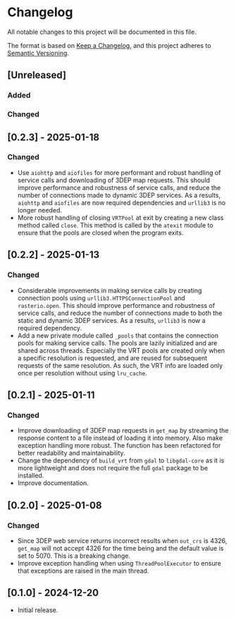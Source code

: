 # Changelog

All notable changes to this project will be documented in this file.

The format is based on [Keep a Changelog](https://keepachangelog.com/en/1.1.0/), and
this project adheres to [Semantic Versioning](https://semver.org/spec/v2.0.0.html).

## [Unreleased]

### Added

### Changed

## [0.2.3] - 2025-01-18

### Changed

- Use `aiohttp` and `aiofiles` for more performant and robust handling of service calls
    and downloading of 3DEP map requests. This should improve performance and robustness
    of service calls, and reduce the number of connections made to dynamic 3DEP
    services. As a results, `aiohttp` and `aiofiles` are now required dependencies and
    `urllib3` is no longer needed.
- More robust handling of closing `VRTPool` at exit by creating a new class method
    called `close`. This method is called by the `atexit` module to ensure that the
    pools are closed when the program exits.

## [0.2.2] - 2025-01-13

### Changed

- Considerable improvements in making service calls by creating connection pools using
    `urllib3.HTTPSConnectionPool` and `rasterio.open`. This should improve performance
    and robustness of service calls, and reduce the number of connections made to both
    the static and dynamic 3DEP services. As a results, `urllib3` is now a required
    dependency.
- Add a new private module called `_pools` that contains the connection pools for making
    service calls. The pools are lazily initialized and are shared across threads.
    Especially the VRT pools are created only when a specific resolution is requested,
    and are reused for subsequent requests of the same resolution. As such, the VRT info
    are loaded only once per resolution without using `lru_cache`.

## [0.2.1] - 2025-01-11

### Changed

- Improve downloading of 3DEP map requests in `get_map` by streaming the response
    content to a file instead of loading it into memory. Also make exception handling
    more robust. The function has been refactored for better readability and
    maintainability.
- Change the dependency of `build_vrt` from `gdal` to `libgdal-core` as it is more
    lightweight and does not require the full `gdal` package to be installed.
- Improve documentation.

## [0.2.0] - 2025-01-08

### Changed

- Since 3DEP web service returns incorrect results when `out_crs` is 4326, `get_map`
    will not accept 4326 for the time being and the default value is set to 5070. This
    is a breaking change.
- Improve exception handling when using `ThreadPoolExecutor` to ensure that exceptions
    are raised in the main thread.

## [0.1.0] - 2024-12-20

- Initial release.
